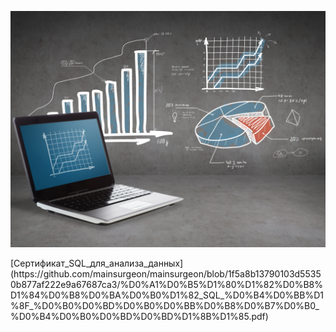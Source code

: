 <p align="center">
<img src="https://github.com/mainsurgeon/mainsurgeon/blob/main/Data-A.jpg" width="600">
</p>
[Сертификат_SQL_для_анализа_данных](https://github.com/mainsurgeon/mainsurgeon/blob/1f5a8b13790103d55350b877af222e9a67687ca3/%D0%A1%D0%B5%D1%80%D1%82%D0%B8%D1%84%D0%B8%D0%BA%D0%B0%D1%82_SQL_%D0%B4%D0%BB%D1%8F_%D0%B0%D0%BD%D0%B0%D0%BB%D0%B8%D0%B7%D0%B0_%D0%B4%D0%B0%D0%BD%D0%BD%D1%8B%D1%85.pdf)

